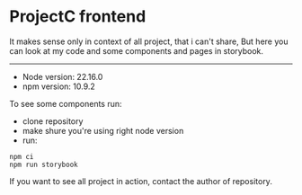 # ProjectC frontend

It makes sense only in context of all project, that i can't share, But here you can look at my code and some components and pages in storybook.

---

- Node version: 22.16.0
- npm version: 10.9.2

To see some components run:
- clone repository
- make shure you're using right node version
- run:
```
npm ci
npm run storybook
```

If you want to see all project in action, contact the author of repository.
